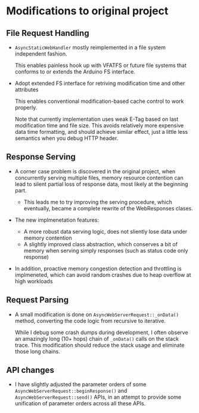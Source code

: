 # Modifications to original project

## File Request Handling

- ``AsyncStaticWebHandler`` mostly reimplemented in a file system independent fashion.

	This enables painless hook up with VFATFS or future file systems that conforms to or extends the Arduino FS interface.
- Adopt extended FS interface for retriving modification time and other attributes

	This enables conventional modification-based cache control to work properly.

    Note that currently implementation uses weak E-Tag based on last modification time and file size. This avoids relatively more expensive data time formatting, and should achieve similar effect, just a little less semantics when you debug HTTP header.

## Response Serving

- A corner case problem is discovered in the original project, when concurrently serving multiple files, memory resource contention can lead to silent partial loss of response data, most likely at the beginning part.
	- This leads me to try improving the serving procedure, which eventually, became a complete rewrite of the WebResponses clases.

- The new implmenetation features:
	- A more robust data serving logic, does not sliently lose data under memory contention
	- A slightly improved class abstraction, which conserves a bit of memory when serving simply responses (such as status code only response)

- In addition, proactive memory congestion detection and throttling is implmeneted, which can avoid random crashes due to heap overflow at high workloads

## Request Parsing

- A small modification is done on `AsyncWebServerRequest::_onData()` method, converting the code logic from recursive to iterative.

	While I debug some crash dumps during development, I often observe an amazingly long (10+ hops) chain of `_onData()` calls on the stack trace. This modification should reduce the stack usage and eliminate those long chains.

## API changes

- I have slightly adjusted the parameter orders of some `AsyncWebServerRequest::beginResponse()` and `AsyncWebServerRequest::send()` APIs, in an attempt to provide some unification of parameter orders across all these APIs.
